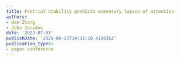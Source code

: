 ```yaml
---
title: Pretrial stability predicts momentary lapses of attention
authors:
- Han Zhang
- John Jonides
date: '2023-07-01'
publishDate: '2025-06-22T14:31:10.418835Z'
publication_types:
- paper-conference
---
```

